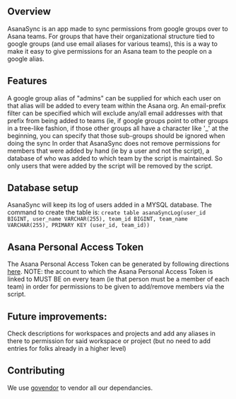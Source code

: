## Overview
AsanaSync is an app made to sync permissions from google groups over to Asana teams. For groups that have their organizational structure tied to google groups (and use email aliases for various teams), this is a way to make it easy to give permissions for an Asana team to the people on a google alias.

## Features
A google group alias of "admins" can be supplied for which each user on that alias will be added to every team within the Asana org.
An email-prefix filter can be specified which will exclude any/all email addresses with that prefix from being added to teams (ie, if google groups point to other groups in a tree-like fashion, if those other groups all have a character like '_' at the beginning, you can specify that those sub-groups should be ignored when doing the sync
In order that AsanaSync does not remove permissions for members that were added by hand (ie by a user and not the script), a database of who was added to which team by the script is maintained. So only users that were added by the script will be removed by the script.

## Database setup
AsanaSync will keep its log of users added in a MYSQL database. The command to create the table is:
`create table asanaSyncLog(user_id BIGINT, user_name VARCHAR(255), team_id BIGINT, team_name VARCHAR(255), PRIMARY KEY (user_id, team_id))`

## Asana Personal Access Token
The Asana Personal Access Token can be generated by following directions [here](https://asana.com/guide/help/api/api). NOTE: the account to which the Asana Personal Access Token is linked to MUST BE on every team (ie that person must be a member of each team) in order for permissions to be given to add/remove members via the script.

## Future improvements:
Check descriptions for workspaces and projects and add any aliases in there to permission for said workspace or project (but no need to add entries for folks already in a higher level)

## Contributing
We use [govendor](https://github.com/kardianos/govendor) to vendor all our dependancies.
